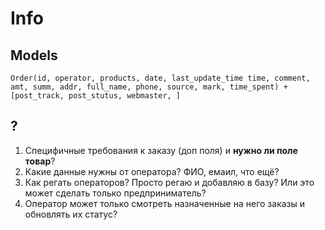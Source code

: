 # Info
## Models
`Order(id, operator, products, date, last_update_time time, comment, amt, summ, addr, full_name, phone, source, mark, time_spent) + [post_track, post_stutus, webmaster, ]`

## ?
1. Специфичные требования к заказу (доп поля) и __нужно ли поле товар__?
2. Какие данные нужны от оператора? ФИО, емаил, что ещё? 
3. Как регать операторов? Просто регаю и добавляю в базу? Или это может сделать только предприниматель?
4. Оператор может только смотреть назначенные на него заказы и обновлять их статус?
